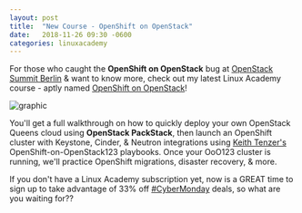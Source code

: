 ```yaml
---
layout: post
title:  "New Course - OpenShift on OpenStack"
date:   2018-11-26 09:30 -0600
categories: linuxacademy
---
```



For those who caught the **OpenShift on OpenStack** bug at [OpenStack Summit Berlin][summit] & want to know more, check out my latest Linux Academy course - aptly named [OpenShift on OpenStack][ooo123]! 

![graphic](/images/Openshift-on-OpenStack-1920x1080.png)

You'll get a full walkthrough on how to quickly deploy your own OpenStack Queens cloud using **OpenStack PackStack**, then launch an OpenShift cluster with Keystone, Cinder, & Neutron integrations using [Keith Tenzer's][ktenzer] OpenShift-on-OpenStack123 playbooks. Once your OoO123 cluster is running, we'll practice OpenShift migrations, disaster recovery, & more. 

If you don't have a Linux Academy subscription yet, now is a GREAT time to sign up to take advantage of 33% off [#CyberMonday][sale] deals, so what are you waiting for??


[summit]: https://www.openstack.org/summit/berlin-2018/
[ooo123]: https://linuxacademy.com/openstack/training/course/name/open-shift-on-open-stack
[ktenzer]: https://keithtenzer.com
[sale]: https://linuxacademy.com/join/pricing?utm_source=website&utm_medium=sitebanner&utm_campaign=blackfridaycybermonday_2018
[openstack]: https://linuxacademy.com/openstack/training/course/name/openstack-essentials?platform=hootsuite
[openshift]: https://linuxacademy.com/linux/training/course/name/linux-academy-redhat-certificate-of-expertise-in-platform-as-a-service-exam-ex280-prep-course
[la-profile]: https://linuxacademy.com/profile/show/user/name/trilliams
